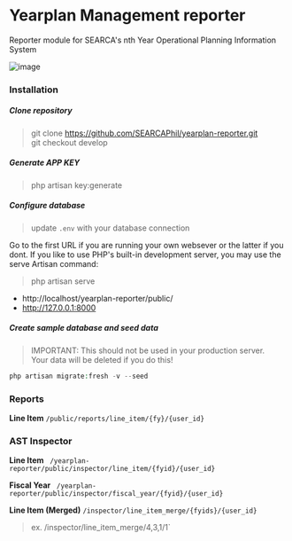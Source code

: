 # Yearplan Management reporter
Reporter module for SEARCA's nth Year Operational Planning Information System

![image](https://upload.wikimedia.org/wikipedia/commons/9/9b/Social_Network_Analysis_Visualization.png)
### Installation

##### Clone repository
> git clone https://github.com/SEARCAPhil/yearplan-reporter.git   
git checkout develop

##### Generate APP KEY
> php artisan key:generate
   

##### Configure database
> update `.env` with your database connection
   

Go to the first URL if you are running your own websever or the latter if you dont. If you like to use PHP's built-in development server, you may use the  serve Artisan command:

> php artisan serve
* http://localhost/yearplan-reporter/public/   
* http://127.0.0.1:8000

   

##### Create sample database and seed data
> IMPORTANT: This should not be used in your production server.   
 Your data will be deleted if you do this!
```php
php artisan migrate:fresh -v --seed
```

### Reports
**Line Item**
`/public/reports/line_item/{fy}/{user_id}`


### AST Inspector
**Line Item**
` /yearplan-reporter/public/inspector/line_item/{fyid}/{user_id}`

**Fiscal Year**
` /yearplan-reporter/public/inspector/fiscal_year/{fyid}/{user_id}`

**Line Item (Merged)**
` /inspector/line_item_merge/{fyids}/{user_id} `

> ex. /inspector/line_item_merge/4,3,1/1`

